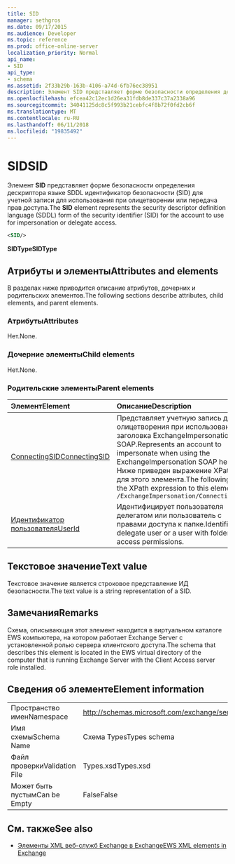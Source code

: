 ```yaml
---
title: SID
manager: sethgros
ms.date: 09/17/2015
ms.audience: Developer
ms.topic: reference
ms.prod: office-online-server
localization_priority: Normal
api_name:
- SID
api_type:
- schema
ms.assetid: 2f33b29b-163b-4106-a74d-6fb76ec38951
description: Элемент SID представляет форме безопасности определения дескриптора языке SDDL идентификатор безопасности (SID) для учетной записи для использования при олицетворении или передача прав доступа.
ms.openlocfilehash: efcea42c12ec1d26ea31fdb8de337c37a2338a96
ms.sourcegitcommit: 34041125dc8c5f993b21cebfc4f8b72f0fd2cb6f
ms.translationtype: MT
ms.contentlocale: ru-RU
ms.lasthandoff: 06/11/2018
ms.locfileid: "19835492"
---
```

# <a name="sid"></a><span data-ttu-id="3f3fa-103">SID</span><span class="sxs-lookup"><span data-stu-id="3f3fa-103">SID</span></span>

<span data-ttu-id="3f3fa-104">Элемент **SID** представляет форме безопасности определения дескриптора языке SDDL идентификатор безопасности (SID) для учетной записи для использования при олицетворении или передача прав доступа.</span><span class="sxs-lookup"><span data-stu-id="3f3fa-104">The **SID** element represents the security descriptor definition language (SDDL) form of the security identifier (SID) for the account to use for impersonation or delegate access.</span></span> 
  
```xml
<SID/>
```

 <span data-ttu-id="3f3fa-105">**SIDType**</span><span class="sxs-lookup"><span data-stu-id="3f3fa-105">**SIDType**</span></span>
## <a name="attributes-and-elements"></a><span data-ttu-id="3f3fa-106">Атрибуты и элементы</span><span class="sxs-lookup"><span data-stu-id="3f3fa-106">Attributes and elements</span></span>

<span data-ttu-id="3f3fa-107">В разделах ниже приводится описание атрибутов, дочерних и родительских элементов.</span><span class="sxs-lookup"><span data-stu-id="3f3fa-107">The following sections describe attributes, child elements, and parent elements.</span></span>
  
### <a name="attributes"></a><span data-ttu-id="3f3fa-108">Атрибуты</span><span class="sxs-lookup"><span data-stu-id="3f3fa-108">Attributes</span></span>

<span data-ttu-id="3f3fa-109">Нет.</span><span class="sxs-lookup"><span data-stu-id="3f3fa-109">None.</span></span>
  
### <a name="child-elements"></a><span data-ttu-id="3f3fa-110">Дочерние элементы</span><span class="sxs-lookup"><span data-stu-id="3f3fa-110">Child elements</span></span>

<span data-ttu-id="3f3fa-111">Нет.</span><span class="sxs-lookup"><span data-stu-id="3f3fa-111">None.</span></span>
  
### <a name="parent-elements"></a><span data-ttu-id="3f3fa-112">Родительские элементы</span><span class="sxs-lookup"><span data-stu-id="3f3fa-112">Parent elements</span></span>

|<span data-ttu-id="3f3fa-113">**Элемент**</span><span class="sxs-lookup"><span data-stu-id="3f3fa-113">**Element**</span></span>|<span data-ttu-id="3f3fa-114">**Описание**</span><span class="sxs-lookup"><span data-stu-id="3f3fa-114">**Description**</span></span>|
|:-----|:-----|
|[<span data-ttu-id="3f3fa-115">ConnectingSID</span><span class="sxs-lookup"><span data-stu-id="3f3fa-115">ConnectingSID</span></span>](connectingsid.md) <br/> |<span data-ttu-id="3f3fa-116">Представляет учетную запись для олицетворения при использовании заголовка ExchangeImpersonation SOAP.</span><span class="sxs-lookup"><span data-stu-id="3f3fa-116">Represents an account to impersonate when using the ExchangeImpersonation SOAP header.</span></span>  <br/> <span data-ttu-id="3f3fa-117">Ниже приведен выражение XPath для этого элемента.</span><span class="sxs-lookup"><span data-stu-id="3f3fa-117">The following is the XPath expression to this element:</span></span>  <br/>  `/ExchangeImpersonation/ConnectingSID` <br/> |
|[<span data-ttu-id="3f3fa-118">Идентификатор пользователя</span><span class="sxs-lookup"><span data-stu-id="3f3fa-118">UserId</span></span>](userid.md) <br/> |<span data-ttu-id="3f3fa-119">Идентифицирует пользователя делегатом или пользователь с правами доступа к папке.</span><span class="sxs-lookup"><span data-stu-id="3f3fa-119">Identifies a delegate user or a user with folder access permissions.</span></span>  <br/> |
   
## <a name="text-value"></a><span data-ttu-id="3f3fa-120">Текстовое значение</span><span class="sxs-lookup"><span data-stu-id="3f3fa-120">Text value</span></span>

<span data-ttu-id="3f3fa-121">Текстовое значение является строковое представление ИД безопасности.</span><span class="sxs-lookup"><span data-stu-id="3f3fa-121">The text value is a string representation of a SID.</span></span>
  
## <a name="remarks"></a><span data-ttu-id="3f3fa-122">Замечания</span><span class="sxs-lookup"><span data-stu-id="3f3fa-122">Remarks</span></span>

<span data-ttu-id="3f3fa-123">Схема, описывающая этот элемент находится в виртуальном каталоге EWS компьютера, на котором работает Exchange Server с установленной ролью сервера клиентского доступа.</span><span class="sxs-lookup"><span data-stu-id="3f3fa-123">The schema that describes this element is located in the EWS virtual directory of the computer that is running Exchange Server with the Client Access server role installed.</span></span>
  
## <a name="element-information"></a><span data-ttu-id="3f3fa-124">Сведения об элементе</span><span class="sxs-lookup"><span data-stu-id="3f3fa-124">Element information</span></span>

|||
|:-----|:-----|
|<span data-ttu-id="3f3fa-125">Пространство имен</span><span class="sxs-lookup"><span data-stu-id="3f3fa-125">Namespace</span></span>  <br/> |http://schemas.microsoft.com/exchange/services/2006/types  <br/> |
|<span data-ttu-id="3f3fa-126">Имя схемы</span><span class="sxs-lookup"><span data-stu-id="3f3fa-126">Schema Name</span></span>  <br/> |<span data-ttu-id="3f3fa-127">Схема Types</span><span class="sxs-lookup"><span data-stu-id="3f3fa-127">Types schema</span></span>  <br/> |
|<span data-ttu-id="3f3fa-128">Файл проверки</span><span class="sxs-lookup"><span data-stu-id="3f3fa-128">Validation File</span></span>  <br/> |<span data-ttu-id="3f3fa-129">Types.xsd</span><span class="sxs-lookup"><span data-stu-id="3f3fa-129">Types.xsd</span></span>  <br/> |
|<span data-ttu-id="3f3fa-130">Может быть пустым</span><span class="sxs-lookup"><span data-stu-id="3f3fa-130">Can be Empty</span></span>  <br/> |<span data-ttu-id="3f3fa-131">False</span><span class="sxs-lookup"><span data-stu-id="3f3fa-131">False</span></span>  <br/> |
   
## <a name="see-also"></a><span data-ttu-id="3f3fa-132">См. также</span><span class="sxs-lookup"><span data-stu-id="3f3fa-132">See also</span></span>



- [<span data-ttu-id="3f3fa-133">Элементы XML веб-служб Exchange в Exchange</span><span class="sxs-lookup"><span data-stu-id="3f3fa-133">EWS XML elements in Exchange</span></span>](ews-xml-elements-in-exchange.md)

